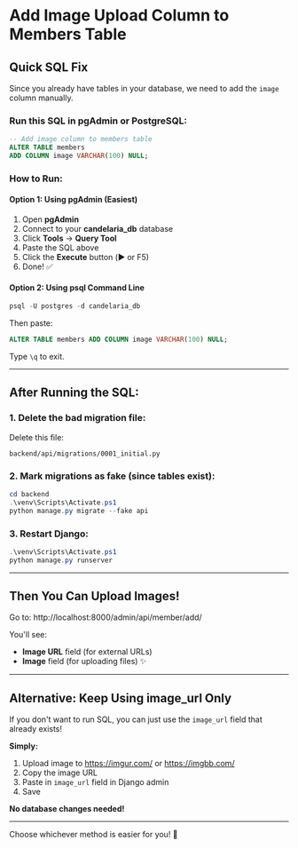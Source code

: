 # Add Image Upload Column to Members Table

## Quick SQL Fix

Since you already have tables in your database, we need to add the `image` column manually.

### Run this SQL in pgAdmin or PostgreSQL:

```sql
-- Add image column to members table
ALTER TABLE members
ADD COLUMN image VARCHAR(100) NULL;
```

### How to Run:

#### Option 1: Using pgAdmin (Easiest)

1. Open **pgAdmin**
2. Connect to your **candelaria_db** database
3. Click **Tools** → **Query Tool**
4. Paste the SQL above
5. Click the **Execute** button (▶️ or F5)
6. Done! ✅

#### Option 2: Using psql Command Line

```powershell
psql -U postgres -d candelaria_db
```

Then paste:

```sql
ALTER TABLE members ADD COLUMN image VARCHAR(100) NULL;
```

Type `\q` to exit.

---

## After Running the SQL:

### 1. Delete the bad migration file:

Delete this file:

```
backend/api/migrations/0001_initial.py
```

### 2. Mark migrations as fake (since tables exist):

```powershell
cd backend
.\venv\Scripts\Activate.ps1
python manage.py migrate --fake api
```

### 3. Restart Django:

```powershell
.\venv\Scripts\Activate.ps1
python manage.py runserver
```

---

## Then You Can Upload Images!

Go to: http://localhost:8000/admin/api/member/add/

You'll see:

- **Image URL** field (for external URLs)
- **Image** field (for uploading files) ✨

---

## Alternative: Keep Using image_url Only

If you don't want to run SQL, you can just use the `image_url` field that already exists!

**Simply:**

1. Upload image to https://imgur.com/ or https://imgbb.com/
2. Copy the image URL
3. Paste in `image_url` field in Django admin
4. Save

**No database changes needed!**

---

Choose whichever method is easier for you! 🚀
